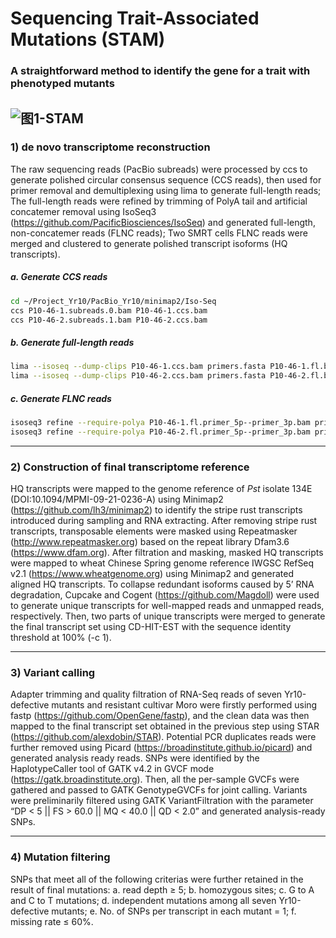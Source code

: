 Sequencing Trait-Associated Mutations (STAM)
============================================
### A straightforward method to identify the gene for a trait with phenotyped mutants
![图1-STAM](https://user-images.githubusercontent.com/7081243/208272511-42718937-3272-4729-9759-3fcd483840e2.jpg)
-----
### 1) de novo transcriptome reconstruction
The raw sequencing reads (PacBio subreads) were processed by ccs to generate polished circular consensus sequence (CCS reads), then used for primer removal and demultiplexing using lima to generate full-length reads; The full-length reads were refined by trimming of PolyA tail and artificial concatemer removal using IsoSeq3 (https://github.com/PacificBiosciences/IsoSeq) and generated full-length, non-concatemer reads (FLNC reads); Two SMRT cells FLNC reads were merged and clustered to generate polished transcript isoforms (HQ transcripts).
##### a. Generate CCS reads
``` bash
cd ~/Project_Yr10/PacBio_Yr10/minimap2/Iso-Seq
ccs P10-46-1.subreads.0.bam P10-46-1.ccs.bam
ccs P10-46-2.subreads.1.bam P10-46-2.ccs.bam
```
##### b. Generate full-length reads
``` bash
lima --isoseq --dump-clips P10-46-1.ccs.bam primers.fasta P10-46-1.fl.bam --log-file P10-46-1.fl.bam.log
lima --isoseq --dump-clips P10-46-2.ccs.bam primers.fasta P10-46-2.fl.bam --log-file P10-46-2.fl.bam.log
```
##### c. Generate FLNC reads
``` bash
isoseq3 refine --require-polya P10-46-1.fl.primer_5p--primer_3p.bam primers.fasta P10-46-1.flnc.bam
isoseq3 refine --require-polya P10-46-2.fl.primer_5p--primer_3p.bam primers.fasta P10-46-2.flnc.bam
```
-----
### 2) Construction of final transcriptome reference
HQ transcripts were mapped to the genome reference of *Pst* isolate 134E (DOI:10.1094/MPMI-09-21-0236-A) using Minimap2 (https://github.com/lh3/minimap2) to identify the stripe rust transcripts introduced during sampling and RNA extracting. After removing stripe rust transcripts, transposable elements were masked using Repeatmasker (http://www.repeatmasker.org) based on the repeat library Dfam3.6 (https://www.dfam.org). After filtration and masking, masked HQ transcripts were mapped to wheat Chinese Spring genome reference IWGSC RefSeq v2.1 (https://www.wheatgenome.org) using Minimap2 and generated aligned HQ transcripts. To collapse redundant isoforms caused by 5’ RNA degradation, Cupcake and Cogent (https://github.com/Magdoll) were used to generate unique transcripts for well-mapped reads and unmapped reads, respectively. Then, two parts of unique transcripts were merged to generate the final transcript set using CD-HIT-EST with the sequence identity threshold at 100% (-c 1).

---
### 3) Variant calling
Adapter trimming and quality filtration of RNA-Seq reads of seven Yr10-defective mutants and resistant cultivar Moro were firstly performed using fastp (https://github.com/OpenGene/fastp), and the clean data was then mapped to the final transcript set obtained in the previous step using STAR (https://github.com/alexdobin/STAR). Potential PCR duplicates reads were further removed using Picard (https://broadinstitute.github.io/picard) and generated analysis ready reads. SNPs were identified by the HaplotypeCaller tool of GATK v4.2 in GVCF mode (https://gatk.broadinstitute.org). Then, all the per-sample GVCFs were gathered and passed to GATK GenotypeGVCFs for joint calling. Variants were preliminarily filtered using GATK VariantFiltration with the parameter “DP < 5 || FS > 60.0 || MQ < 40.0 || QD < 2.0” and generated analysis-ready SNPs. 

-----
### 4) Mutation filtering
SNPs that meet all of the following criterias were further retained in the result of final mutations: a. read depth ≥ 5; b. homozygous sites; c. G to A and C to T mutations; d. independent mutations among all seven Yr10-defective mutants; e. No. of SNPs per transcript in each mutant = 1; f. missing rate ≤ 60%. 
